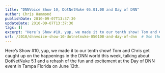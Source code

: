 ```yaml
---
title: "DNNVoice Show 10, DotNetNuke 05.01.00 and Day of DNN"
author: Chris Hammond
publishDate: 2010-09-07T13:37:30
updateDate: 2010-09-07T13:37:30
tags: []
excerpt: "Here’s Show #10, yup, we made it to our tenth show! Tom and Chris get caught up on the happenings in the DNN world this week, talking about DotNetNuke 5.1 and a rehash of the fun and excitement at the Day of DNN event in Tampa Florida on June 13th."
url: /2010/dnnvoice-show-10-dotnetnuke-050100-and-day-of-dnn  # Use the generated URL with year
---
```

Here’s Show #10, yup, we made it to our tenth show! Tom and Chris get caught up on the happenings in the DNN world this week, talking about DotNetNuke 5.1 and a rehash of the fun and excitement at the Day of DNN event in Tampa Florida on June 13th.<img src="https://feeds.feedburner.com/~r/dnnvoice/~4/CUZ-8NeVSW4" height="1" width="1"/>
